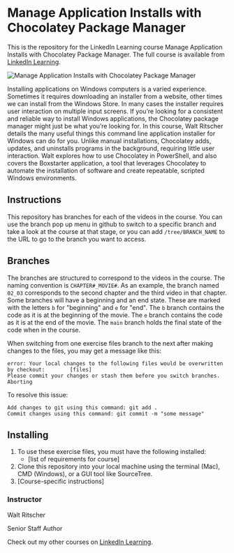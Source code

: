 # Manage Application Installs with Chocolatey Package Manager
This is the repository for the LinkedIn Learning course Manage Application Installs with Chocolatey Package Manager. The full course is available from [LinkedIn Learning][lil-course-url].

![Manage Application Installs with Chocolatey Package Manager][lil-thumbnail-url] 

Installing applications on Windows computers is a varied experience. Sometimes it requires downloading an installer from a website, other times we can install from the Windows Store. In many cases the installer requires user interaction on multiple input screens. If you’re looking for a consistent and reliable way to install Windows applications, the Chocolatey package manager might just be what you’re looking for. In this course, Walt Ritscher details the many useful things this command line application installer for Windows can do for you. Unlike manual installations, Chocolatey adds, updates, and uninstalls programs in the background, requiring little user interaction. Walt explores how to use Chocolatey in PowerShell, and also covers the Boxstarter application, a tool that leverages Chocolatey to automate the installation of software and create repeatable, scripted Windows environments.

## Instructions
This repository has branches for each of the videos in the course. You can use the branch pop up menu in github to switch to a specific branch and take a look at the course at that stage, or you can add `/tree/BRANCH_NAME` to the URL to go to the branch you want to access.

## Branches
The branches are structured to correspond to the videos in the course. The naming convention is `CHAPTER#_MOVIE#`. As an example, the branch named `02_03` corresponds to the second chapter and the third video in that chapter. 
Some branches will have a beginning and an end state. These are marked with the letters `b` for "beginning" and `e` for "end". The `b` branch contains the code as it is at the beginning of the movie. The `e` branch contains the code as it is at the end of the movie. The `main` branch holds the final state of the code when in the course.

When switching from one exercise files branch to the next after making changes to the files, you may get a message like this:

    error: Your local changes to the following files would be overwritten by checkout:        [files]
    Please commit your changes or stash them before you switch branches.
    Aborting

To resolve this issue:
	
    Add changes to git using this command: git add .
	Commit changes using this command: git commit -m "some message"

## Installing
1. To use these exercise files, you must have the following installed:
	- [list of requirements for course]
2. Clone this repository into your local machine using the terminal (Mac), CMD (Windows), or a GUI tool like SourceTree.
3. [Course-specific instructions]


### Instructor

Walt Ritscher 
                            
Senior Staff Author

                            

Check out my other courses on [LinkedIn Learning](https://www.linkedin.com/learning/instructors/walt-ritscher).

[lil-course-url]: https://www.linkedin.com/learning/manage-application-installs-with-chocolatey-package-manager
[lil-thumbnail-url]: https://cdn.lynda.com/course/2422665/2422665-1633632938761-16x9.jpg
